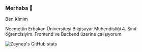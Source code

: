 ### Merhaba 👋


Ben Kimim

Necmettin Erbakan Üniversitesi Bilgisayar Mühendisliği 4. Sınıf öğrencisiyim. Frontend ve Backend üzerine çalışıyorum.


![Zeynep's GitHub stats](https://github-readme-stats.vercel.app/api?username=anuraghazra&show_icons=true&theme=radical)



